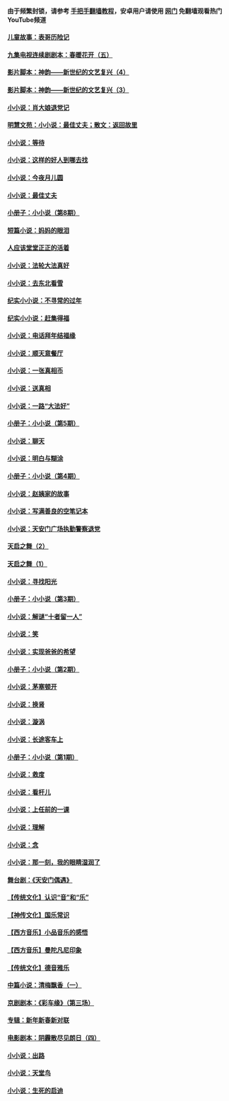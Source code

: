 #### 由于频繁封锁，请参考 [手把手翻墙教程](https://github.com/gfw-breaker/guides/wiki/)，安卓用户请使用 [网门](https://github.com/gfw-breaker/nogfw/blob/master/dl.md?t=05120402) 免翻墙观看热门YouTube频道 

#### [儿童故事：表哥历险记](../pages/328/383535.md?t=05120402) 

#### [九集电视连续剧剧本：春暖花开（五）](../pages/328/275919.md?t=05120402) 

#### [影片脚本：神韵——新世纪的文艺复兴（4）](../pages/328/266089.md?t=05120402) 

#### [影片脚本：神韵——新世纪的文艺复兴（3）](../pages/328/266087.md?t=05120402) 

#### [小小说：肖大娘退党记](../pages/328/239807.md?t=05120402) 

#### [明慧文苑：小小说：最佳丈夫；散文：返回故里](../pages/328/3439.md?t=05120402) 

#### [小小说：等待](../pages/328/223927.md?t=05120402) 

#### [小小说：这样的好人到哪去找](../pages/328/209396.md?t=05120402) 

#### [小小说：今夜月儿圆](../pages/328/193588.md?t=05120402) 

#### [小小说：最佳丈夫](../pages/328/190938.md?t=05120402) 

#### [小册子：小小说（第8期）](../pages/328/188202.md?t=05120402) 

#### [短篇小说：妈妈的眼泪](../pages/328/187712.md?t=05120402) 

#### [人应该堂堂正正的活着](../pages/328/182430.md?t=05120402) 

#### [小小说：法轮大法真好](../pages/328/174669.md?t=05120402) 

#### [小小说：去东北看雪](../pages/328/173882.md?t=05120402) 

#### [纪实小小说：不寻常的过年](../pages/328/173187.md?t=05120402) 

#### [纪实小小说：赶集得福](../pages/328/172652.md?t=05120402) 

#### [小小说：电话拜年结福缘](../pages/328/172533.md?t=05120402) 

#### [小小说：顺天意餐厅](../pages/328/170182.md?t=05120402) 

#### [小小说：一张真相币](../pages/328/169410.md?t=05120402) 

#### [小小说：送真相](../pages/328/166713.md?t=05120402) 

#### [小小说：一路“大法好”](../pages/328/162016.md?t=05120402) 

#### [小册子：小小说（第5期）](../pages/328/161131.md?t=05120402) 

#### [小小说：聊天](../pages/328/159640.md?t=05120402) 

#### [小小说：明白与糊涂](../pages/328/158101.md?t=05120402) 

#### [小册子：小小说（第4期）](../pages/328/158006.md?t=05120402) 

#### [小小说：赵姨家的故事](../pages/328/157843.md?t=05120402) 

#### [小小说：写满善良的空笔记本](../pages/328/157382.md?t=05120402) 

#### [小小说：天安门广场执勤警察退党](../pages/328/156982.md?t=05120402) 

#### [天启之舞（2）](../pages/328/153440.md?t=05120402) 

#### [天启之舞（1）](../pages/328/153439.md?t=05120402) 

#### [小小说：寻找阳光](../pages/328/153065.md?t=05120402) 

#### [小册子：小小说（第3期）](../pages/328/151715.md?t=05120402) 

#### [小小说：解谜“十者留一人”](../pages/328/148967.md?t=05120402) 

#### [小小说：笑](../pages/328/148905.md?t=05120402) 

#### [小小说：实现爸爸的希望](../pages/328/148096.md?t=05120402) 

#### [小册子：小小说（第2期）](../pages/328/147214.md?t=05120402) 

#### [小小说：茅塞顿开](../pages/328/147030.md?t=05120402) 

#### [小小说：换肾](../pages/328/146770.md?t=05120402) 

#### [小小说：漩涡](../pages/328/146683.md?t=05120402) 

#### [小小说：长途客车上](../pages/328/145076.md?t=05120402) 

#### [小册子：小小说（第1期）](../pages/328/143963.md?t=05120402) 

#### [小小说：救度](../pages/328/143927.md?t=05120402) 

#### [小小说：看杆儿](../pages/328/142137.md?t=05120402) 

#### [小小说：上任前的一课](../pages/328/140808.md?t=05120402) 

#### [小小说：理解](../pages/328/140476.md?t=05120402) 

#### [小小说：念](../pages/328/139513.md?t=05120402) 

#### [小小说：那一刻，我的眼睛湿润了](../pages/328/138476.md?t=05120402) 

#### [舞台剧：《天安门偶遇》](../pages/328/117155.md?t=05120402) 

#### [【传统文化】认识“音”和“乐”](../pages/328/108667.md?t=05120402) 

#### [【神传文化】国乐常识](../pages/328/104225.md?t=05120402) 

#### [【西方音乐】小品音乐的感悟](../pages/328/102924.md?t=05120402) 

#### [【西方音乐】曼陀凡尼印象](../pages/328/102922.md?t=05120402) 

#### [【传统文化】德音雅乐](../pages/328/102923.md?t=05120402) 

#### [中篇小说：清梅飘香（一）](../pages/328/101058.md?t=05120402) 

#### [京剧剧本：《彩车缘》（第三场）](../pages/328/96434.md?t=05120402) 

#### [专辑：新年新春新对联](../pages/328/94991.md?t=05120402) 

#### [电影剧本：阴霾散尽见朗日（四）](../pages/328/87081.md?t=05120402) 

#### [小小说：出路](../pages/328/84848.md?t=05120402) 

#### [小小说：天堂鸟](../pages/328/83084.md?t=05120402) 

#### [小小说：生死的启迪](../pages/328/70977.md?t=05120402) 

